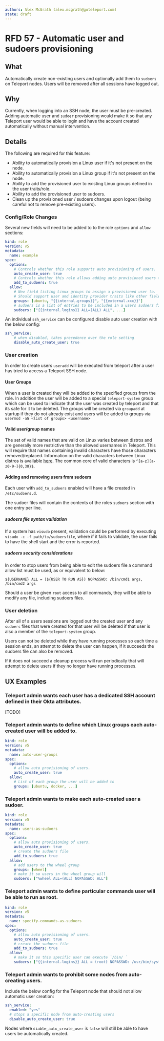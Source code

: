 ```yaml
---
authors: Alex McGrath (alex.mcgrath@goteleport.com)
state: draft
---
```


# RFD 57 - Automatic user and sudoers provisioning

## What

Automatically create non-existing users and optionally add them to
`sudoers` on Teleport nodes. Users will be removed after all sessions
have logged out.

## Why

Currently, when logging into an SSH node, the user must be
pre-created. Adding automatic user and `sudoer` provisioning would
make it so that any Teleport user would be able to login and have the
account created automatically without manual intervention.

## Details

The following are required for this feature:

- Ability to automatically provision a Linux user if it's not present
  on the node.
- Ability to automatically provision a Linux group if it's not present
  on the node.
- Ability to add the provisioned user to existing Linux groups defined
  in the user traits/role.
- Ability to add the provisioned user to sudoers.
- Clean up the provisioned user / sudoers changes upon logout (being
  careful not to remove pre-existing users).

### Config/Role Changes

Several new fields will need to be added to to the role `options` and
`allow` sections:

```yaml
kind: role
version: v5
metadata:
  name: example
spec:
  options:
    # Controls whether this role supports auto provisioning of users.
    auto_create_user: true
    # Controls whether this role allows adding auto provisioned users to sudoers.
    add_to_sudoers: true
  allow:
    # New field listing Linux groups to assign a provisioned user to.
    # Should support user and identity provider traits like other fields (e.g. "logins")
    groups: [ubuntu, "{{internal.groups}}", "{{external.xxx}}"]
    # sudoers is a list of entries to be included in a users sudoers file
    sudoers: ["{{internal.logins}} ALL=(ALL) ALL", ...]
```

An individual `ssh_service` can be configured disable auto user
creation with the below config:

```yaml
ssh_service:
    # when disabled, takes precedence over the role setting
    disable_auto_create_user: true
```

### User creation

In order to create users `useradd` will be executed from teleport
after a user has tried to access a Teleport SSH node.

#### User Groups

When a user is created they will be added to the specified groups from
the role. In addition the user will be added to a special
`teleport-system` group which can be used to indicate that the user
was created by teleport and that its safe for it to be deleted. The
groups will be created via `groupadd` at startup if they do not already
exist and users will be added to groups via `usermod -aG <list of groups> <username>`

#### Valid user/group names

The set of valid names that are valid on Linux varies between distros
and are generally more restrictive than the allowed usernames in
Teleport. This will require that names containing invalid characters
have those characters removed/replaced. Information on the valid
characters between Linux distros is available [here](https://systemd.io/USER_NAMES/).
The common core of valid characters is `^[a-z][a-z0-9-]{0,30}$`.

#### Adding and removing users from sudoers

Each user with `add_to_sudoers` enabled will have a file created in `/etc/sudoers.d`.

The sudoer files will contain the contents of the roles `sudoers`
section with one entry per line.

##### sudoers file syntax validation

If a system has `visudo` present, validation could be performed by
executing `visudo -c -f path/to/sudoersfile`, where if it fails to
validate, the user fails to have the shell start and the error is
reported.

##### sudoers security considerations

In order to stop users from being able to edit the sudoers file a
command allow list must be used, as or equivalent to below:

```
${USERNAME} ALL = (${USER TO RUN AS}) NOPASSWD: /bin/cmd1 args, /bin/cmd2 args
```

Should a user be given `root` access to all commands, they will be
able to modify any file, including sudoers files.


### User deletion

After all of a users sessions are logged out the created user and any
`sudoers` files that were created for that user will be deleted if
that user is also a member of the `teleport-system` group.

Users can not be deleted while they have running processes so each
time a session ends, an attempt to delete the user can happen, if it
succeeds the sudoers file can also be removed.

If it does not succeed a cleanup process will run periodically that
will attempt to delete users if they no longer have running processes.


## UX Examples

### Teleport admin wants each user has a dedicated SSH account defined in their Okta attributes.
[TODO]

### Teleport admin wants to define which Linux groups each auto-created user will be added to.

```yaml
kind: role
version: v5
metadata:
  name: auto-user-groups
spec:
  options:
    # allow auto provisioning of users.
    auto_create_user: true
  allow:
    # List of each group the user will be added to
    groups: [ubuntu, docker, ...]
```

### Teleport admin wants to make each auto-created user a sudoer.

```yaml
kind: role
version: v5
metadata:
  name: users-as-sudoers
spec:
  options:
    # allow auto provisioning of users.
    auto_create_user: true
    # create the sudoers file
    add_to_sudoers: true
  allow:
    # add users to the wheel group
    groups: [wheel]
    # make it so users in the wheel group will
    sudoers: ["%wheel ALL=(ALL) NOPASSWD: ALL"]
```

### Teleport admin wants to define particular commands user will be able to run as root.
```yaml
kind: role
version: v5
metadata:
  name: specify-commands-as-sudoers
spec:
  options:
    # allow auto provisioning of users.
    auto_create_user: true
    # create the sudoers file
    add_to_sudoers: true
  allow:
    # make it so this specific user can execute `/bin/ `
    sudoers: ["{{internal.logins}} ALL = (root) NOPASSWD: /usr/bin/systemctl"]
```

### Teleport admin wants to prohibit some nodes from auto-creating users.

Include the below config for the Teleport node that should not allow automatic user creation:

```yaml
ssh_service:
  enabled: "yes"
  # stops a specific node from auto-creating users
  disable_auto_create_user: true
```

Nodes where `diable_auto_create_user` is `false` will still be able to
have users be automatically created.

